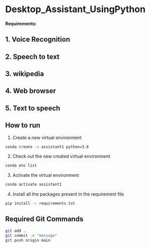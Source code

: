 # Desktop_Assistant_UsingPython
#### Requirements:
## 1. Voice Recognition
## 2. Speech to text
## 3. wikipedia
## 4. Web browser
## 5. Text to speech

## How to run

1. Create a new virtual environment
```bash
conda create -n assistant1 python=3.8
```
2. Check out the new created virtual environment
```bash
conda env list
```
3. Activate the virtual environment

```bash
conda activate assistant1
```
4. Install all the packages present in the requirement file

```bash
pip install -r requirements.txt
````
## Required Git Commands

```bash
git add .
git commit -m "message"
git push origin main
```

